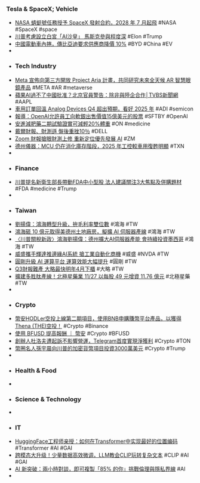 ### Tesla & SpaceX; Vehicle
- [NASA 蜻蜓號任務授予 SpaceX 發射合約，2028 年 7 月起飛](https://technews.tw/2024/11/27/dragonfly-spacex-saturn-nasa-falcon-heavy/) #NASA #SpaceX #space
- [川普考慮設立白宮「AI沙皇」 馬斯克參與程度深](https://www.technice.com.tw/issues/ai/152243/) #Elon #Trump
- [中國電動車內捲，傳比亞迪要求供應商降價 10%](https://finance.technews.tw/2024/11/27/byd-asks-suppliers-to-cut-prices-by-10/) #BYD #China #EV
-
- ### Tech Industry
- [Meta 宣佈向第三方開放 Project Aria 計畫，共同研究未來全天候 AR 智慧眼鏡產品](https://www.techbang.com/posts/119785-meta-announced-that-it-is-opening-project-aria-to-third) #META #AR #metaverse
- [蘋果AI過不了中國批准？北京官員警告：除非與陸企合作│TVBS新聞網](https://news.tvbs.com.tw/world/2699076) #AAPL
- [車用訂單回溫 Analog Devices Q4 超出預期，看好 2025 年](https://finance.technews.tw/2024/11/27/analog-devices-reports-fourth-quarter-and-fiscal-2024-financial-results/) #ADI #semicon
- [報導：OpenAI允許員工向軟銀出售價值15億美元的股票](https://news.cnyes.com/news/id/5791427) #SFTBY #OpenAI
- [安進減肥藥二期試驗證實可減輕20%體重](https://news.cnyes.com/news/id/5790781) #ON #medicine
- [戴爾財報、財測遜 盤後重挫10％](https://ec.ltn.com.tw/article/breakingnews/4876534) #DELL
- [Zoom 財報搶眼財測上修 重新定位優先發展 AI](https://money.udn.com/money/story/123398/8386829) #ZM
- [德州儀器：MCU 仍在消化庫存階段，2025 年工控較車用復甦明顯](https://technews.tw/2024/11/27/mcu-is-still-in-the-process-of-digesting-inventory/) #TXN
-
- ### Finance
- [川普提名新衛生部長帶動FDA中小型股 法人建議關注3大焦點及併購題材](https://news.cnyes.com/news/id/5790740) #FDA #medicine #Trump
-
- ### Taiwan
- [劉揚偉：鴻海轉型升級，拚毛利率雙位數](https://finance.technews.tw/2024/11/27/foxconn-plans-to-bring-gross-profit-margin-into-double-digits/) #鴻海 #TW
- [鴻海砸 10 億元取得美德州土地廠房，擬擴 AI 伺服器產線](https://finance.technews.tw/2024/11/27/foxconn-texas-ai-server/) #鴻海 #TW
- [〈川普關稅新政〉鴻海劉揚偉：德州擴大AI伺服器產能 會持續投資墨西哥](https://news.cnyes.com/news/id/5791428) #鴻海 #TW
- [威盛攜手輝達推邊緣AI系統 搶工業自動化商機](https://news.cnyes.com/news/id/5789477) #威盛 #NVDA #TW
- [圓剛升級 AI 運算平台 運算效能大幅提升](https://money.udn.com/money/story/5612/8388510) #圓剛 #TW
- [Q3財報難產 大略最快明年4月下櫃](https://money.udn.com/money/story/11074/8386874) #大略 #TW
- [擴建多胜肽產線！北極星藥業 11/27 以每股 49 元增資 11.76 億元](https://finance.technews.tw/2024/11/26/glp-1-api/) #北極星藥 #TW
-
- ### Crypto
- [幣安HODLer空投上線第二期項目，使用BNB申購賺幣平台產品，以獲得Thena (THE)空投！](https://www.binance.com/zh-TC/support/announcement/幣安hodler空投上線第二期項目-使用bnb申購賺幣平台產品-以獲得thena-the-空投-7c06e61804694408b3401e0a380f954f) #Crypto #Binance
- [使用 BFUSD 提高報酬 ｜ 幣安](https://www.binance.com/zh-TC/futures/bfusd) #Crypto #BFUSD
- [創辦人杜洛夫遭起訴不影響營運，Telegram首度實現淨獲利](https://abmedia.io/telegram-mark-first-profit-in-h12024-even-though-pavel-durov-arrested-in-france) #Crypto #TON
- [幣圈名人孫宇晨向川普的加密貨幣項目投資3000萬美元](https://news.cnyes.com/news/id/5790689) #Crypto #Trump
-
- ### Health & Food
-
- ### Science & Technology
-
- ### IT
- [HuggingFace工程师亲授：如何在Transformer中实现最好的位置编码](https://www.jiqizhixin.com/articles/2024-11-27-3) #Transformer #AI #GAI
- [跨模态大升级！少量数据高效微调，LLM教会CLIP玩转复杂文本](https://www.jiqizhixin.com/articles/2024-11-27-2) #CLIP #AI #GAI
- [AI 新突破：兩小時對談，即可複製「85% 的你」挑戰倫理與隱私界線](https://www.inside.com.tw/article/36892-ai-breakthrough-can-clone-85-percent-of-personality-in-two-hour-chat-raising-privacy-concerns) #AI
-